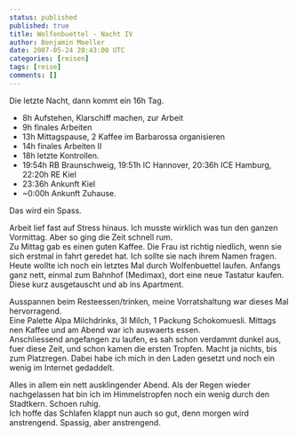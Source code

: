 ```yaml
---
status: published
published: true
title: Wolfenbuettel - Nacht IV
author: Benjamin Moeller
date: 2007-05-24 20:43:00 UTC
categories: [reisen]
tags: [reise]
comments: []
---
```


Die letzte Nacht, dann kommt ein 16h Tag.

* 8h Aufstehen, Klarschiff machen, zur Arbeit
* 9h finales Arbeiten
* 13h Mittagspause, 2 Kaffee im Barbarossa organisieren
* 14h finales Arbeiten II
* 18h letzte Kontrollen.
* 19:54h RB Braunschweig, 19:51h IC Hannover, 20:36h ICE Hamburg, 22:20h RE Kiel
* 23:36h Ankunft Kiel
* ~0:00h Ankunft Zuhause.

Das wird ein Spass.  

Arbeit lief fast auf Stress hinaus. Ich musste wirklich was tun den ganzen Vormittag. Aber so ging die Zeit schnell rum.  
Zu Mittag gab es einen guten Kaffee. Die Frau ist richtig niedlich, wenn sie sich erstmal in fahrt geredet hat. Ich sollte sie nach ihrem Namen fragen.  
Heute wollte ich noch ein letztes Mal durch Wolfenbuettel laufen. Anfangs ganz nett, einmal zum Bahnhof (Medimax), dort eine neue Tastatur kaufen. Diese kurz ausgetauscht und ab ins Apartment.  

Ausspannen beim Resteessen/trinken, meine Vorratshaltung war dieses Mal hervorragend.  
Eine Palette Alpa Milchdrinks, 3l Milch, 1 Packung Schokomuesli. Mittags nen Kaffee und am Abend war ich auswaerts essen.  
Anschliessend angefangen zu laufen, es sah schon verdammt dunkel aus, fuer diese Zeit, und schon kamen die ersten Tropfen. Macht ja nichts, bis zum Platzregen. Dabei habe ich mich in den Laden gesetzt und noch ein wenig im Internet gedaddelt.  

Alles in allem ein nett ausklingender Abend. Als der Regen wieder nachgelassen hat bin ich im Himmelstropfen noch ein wenig durch den Stadtkern. Schoen ruhig.  
Ich hoffe das Schlafen klappt nun auch so gut, denn morgen wird anstrengend. Spassig, aber anstrengend.  
